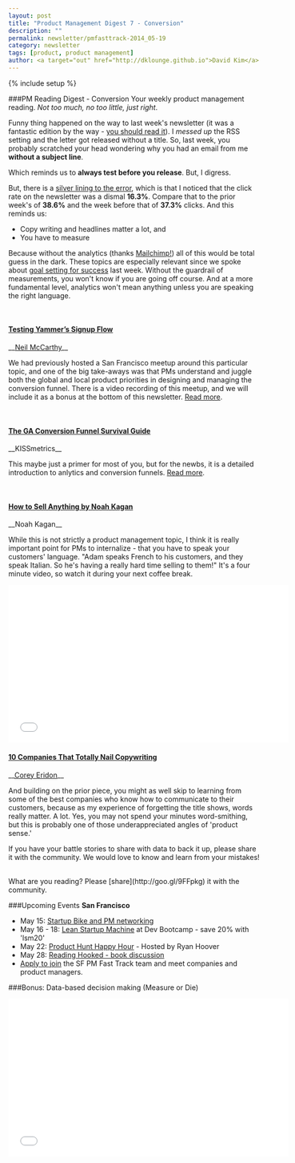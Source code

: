 ```yaml
---
layout: post
title: "Product Management Digest 7 - Conversion"
description: ""
permalink: newsletter/pmfasttrack-2014_05-19
category: newsletter
tags: [product, product management]
author: <a target="out" href="http://dklounge.github.io">David Kim</a>
---
```

{% include setup %}

###PM Reading Digest - Conversion
Your weekly product management reading. _Not too much, no too little, just right_.

Funny thing happened on the way to last week\'s newsletter (it was a fantastic edition by the way - [you should read it]({{BASE_PATH}}/newsletter/pmfasttrack-2014_05-12)). I _messed up_ the RSS setting and the letter got released without a title. So, last week, you probably scratched your head wondering why you had an email from me __without a subject line__.

Which reminds us to __always test before you release__. But, I digress.

But, there is a <a target="out" href="http://dklounge.github.io/signal-to-noise-ratio/">silver lining to the error</a>, which is that I noticed that the click rate on the newsletter was a dismal __16.3%__. Compare that to the prior week\'s of __38.6%__ and the week before that of __37.3%__ clicks. And this reminds us:

* Copy writing and headlines matter a lot, and
* You have to measure

Because without the analytics (thanks [Mailchimp!](http://mailchimp.com/)) all of this would be total guess in the dark. These topics are especially relevant since we spoke about [goal setting for success]({{BASE_PATH}}/newsletter/pmfasttrack-2014_05-12) last week. Without the guardrail of measurements, you won\'t know if you are going off course. And at a more fundamental level, analytics won\'t mean anything unless you are speaking the right language.

<br />

<h4><a target="out" href="https://medium.com/yammer-product/13eeb6435a73">Testing Yammer’s Signup Flow</a></h4>
__<a target="out" href="https://medium.com/@hardkornelius">Neil McCarthy</a>__

We had previously hosted a San Francisco meetup around this particular topic, and one of the big take-aways was that PMs understand and juggle both the global and local product priorities in designing and managing the conversion funnel. There is a video recording of this meetup, and we will include it as a bonus at the bottom of this newsletter. <a target="out" href="https://medium.com/yammer-product/13eeb6435a73">Read more</a>.

<br />
<h4><a target="out" href="http://blog.kissmetrics.com/conversion-funnel-survival-guide/">The GA Conversion Funnel Survival Guide</a></h4>
__KISSmetrics__

This maybe just a primer for most of you, but for the newbs, it is a detailed introduction to anlytics and conversion funnels. <a target="out" href="http://blog.kissmetrics.com/conversion-funnel-survival-guide/">Read more</a>.

<br />
<h4><a target="out" href="http://youtu.be/ueFUfUuaT3c">How to Sell Anything by Noah Kagan</a></h4>
__Noah Kagan__

While this is not strictly a product management topic, I think it is really important point for PMs to internalize - that you have to speak your customers\' language. "Adam speaks French to his customers, and they speak Italian. So he\'s having a really hard time selling to them!" It\'s a four minute video, so watch it during your next coffee break.

<iframe width="560" height="315" src="//www.youtube.com/embed/ueFUfUuaT3c?rel=0" frameborder="0" allowfullscreen></iframe>

<br />
<h4><a target="out" href="http://blog.hubspot.com/blog/tabid/6307/bid/33441/10-Companies-That-Totally-Nail-Copywriting.aspx">10 Companies That Totally Nail Copywriting</a></h4>
__<a target="out" href="http://blog.hubspot.com/marketing/author/corey-eridon">Corey Eridon</a>__

And building on the prior piece, you might as well skip to learning from some of the best companies who know how to communicate to their customers, because as my experience of forgetting the title shows, words really matter. A lot. Yes, you may not spend your minutes word-smithing, but this is probably one of those underappreciated angles of 'product sense.'

If you have your battle stories to share with data to back it up, please share it with the community. We would love to know and learn from your mistakes!

<br />
What are you reading? Please [share](http://goo.gl/9FFpkg) it with the community.

###Upcoming Events
__San Francisco__

* May 15: [Startup Bike and PM networking](http://www.meetup.com/ProductManagementFastTrack/events/180671052/)
* May 16 - 18: [Lean Startup Machine](http://goo.gl/1JzrEM) at Dev Bootcamp - save 20% with 'lsm20'
* May 22: [Product Hunt Happy Hour](http://goo.gl/HDLcNS) - Hosted by Ryan Hoover
* May 28: [Reading Hooked - book discussion](http://goo.gl/aRnB8i)
* [Apply to join](http://goo.gl/PDWGRI) the SF PM Fast Track team and meet companies and product managers.

###Bonus: Data-based decision making (Measure or Die)

<iframe width="560" height="315" src="//www.youtube.com/embed/YSHgsmdf95E?rel=0" frameborder="0" allowfullscreen></iframe>
